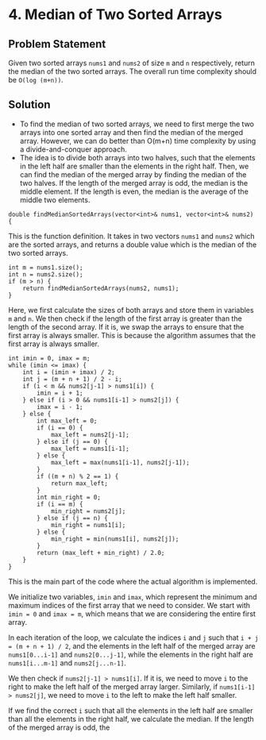 # 4. Median of Two Sorted Arrays
## Problem Statement
Given two sorted arrays `nums1` and `nums2` of size `m` and `n` respectively, return the median of the two sorted arrays.
The overall run time complexity should be `O(log (m+n))`.
## Solution
+ To find the median of two sorted arrays, we need to first merge the two arrays into one sorted array and then find the median of the merged array. However, we can do better than O(m+n) time complexity by using a divide-and-conquer approach.
+ The idea is to divide both arrays into two halves, such that the elements in the left half are smaller than the elements in the right half. Then, we can find the median of the merged array by finding the median of the two halves. If the length of the merged array is odd, the median is the middle element. If the length is even, the median is the average of the middle two elements.

```
double findMedianSortedArrays(vector<int>& nums1, vector<int>& nums2) {
```
This is the function definition. It takes in two vectors `nums1` and `nums2` which are the sorted arrays, and returns a double value which is the median of the two sorted arrays.

```
int m = nums1.size();
int n = nums2.size();
if (m > n) {
    return findMedianSortedArrays(nums2, nums1);
}
```
Here, we first calculate the sizes of both arrays and store them in variables `m` and `n`. We then check if the length of the first array is greater than the length of the second array. If it is, we swap the arrays to ensure that the first array is always smaller. This is because the algorithm assumes that the first array is always smaller.

```
int imin = 0, imax = m;
while (imin <= imax) {
    int i = (imin + imax) / 2;
    int j = (m + n + 1) / 2 - i;
    if (i < m && nums2[j-1] > nums1[i]) {
        imin = i + 1;
    } else if (i > 0 && nums1[i-1] > nums2[j]) {
        imax = i - 1;
    } else {
        int max_left = 0;
        if (i == 0) {
            max_left = nums2[j-1];
        } else if (j == 0) {
            max_left = nums1[i-1];
        } else {
            max_left = max(nums1[i-1], nums2[j-1]);
        }
        if ((m + n) % 2 == 1) {
            return max_left;
        }
        int min_right = 0;
        if (i == m) {
            min_right = nums2[j];
        } else if (j == n) {
            min_right = nums1[i];
        } else {
            min_right = min(nums1[i], nums2[j]);
        }
        return (max_left + min_right) / 2.0;
    }
}
```
This is the main part of the code where the actual algorithm is implemented.

We initialize two variables, `imin` and `imax`, which represent the minimum and maximum indices of the first array that we need to consider. We start with `imin = 0` and `imax = m`, which means that we are considering the entire first array.

In each iteration of the loop, we calculate the indices `i` and `j` such that `i + j = (m + n + 1) / 2`, and the elements in the left half of the merged array are `nums1[0...i-1]` and `nums2[0...j-1]`, while the elements in the right half are `nums1[i...m-1]` and `nums2[j...n-1]`.

We then check if `nums2[j-1] > nums1[i]`. If it is, we need to move `i` to the right to make the left half of the merged array larger. Similarly, if `nums1[i-1] > nums2[j]`, we need to move `i` to the left to make the left half smaller.

If we find the correct `i` such that all the elements in the left half are smaller than all the elements in the right half, we calculate the median. If the length of the merged array is odd, the
